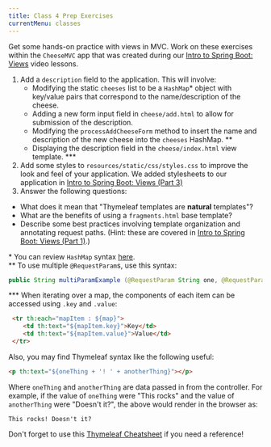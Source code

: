 ```yaml
---
title: Class 4 Prep Exercises
currentMenu: classes
---
```


Get some hands-on practice with views in MVC. Work on these exercises within the `CheeseMVC` app that was created during our [Intro to Spring Boot: Views](README.md) video lessons.

1. Add a `description` field to the application. This will involve:
    - Modifying the static `cheeses` list to be a `HashMap`\* object with key/value pairs that correspond to the name/description of the cheese.
    - Adding a new form input field in `cheese/add.html` to allow for submission of the description.
    - Modifying the `processAddCheeseForm` method to insert the name and description of the new cheese into the `cheeses` HashMap. \*\*
    - Displaying the description field in the `cheese/index.html` view template. \*\*\*
2. Add some styles to `resources/static/css/styles.css` to improve the look and feel of your application. We added stylesheets to our application in [Intro to Spring Boot: Views (Part 3)](../../videos/intro-to-spring-boot-views-3/)
3. Answer the following questions:
- What does it mean that "Thymeleaf templates are **natural** templates"?
- What are the benefits of using a `fragments.html` base template?
- Describe some best practices involving template organization and annotating request paths. (Hint: these are covered in [Intro to Spring Boot: Views (Part 1)](../../videos/intro-to-spring-boot-views-1/).)

\* You can review `HashMap` syntax [here](../../java4python/data-structures-and-collections/#keyvalue-data-hashmaps).  
\*\* To use multiple `@RequestParam`s, use this syntax:
```Java
public String multiParamExample (@RequestParam String one, @RequestParam String two)
```
\*\*\* When iterating over a map, the components of each item can be accessed using `.key` and `.value`:
```HTML
 <tr th:each="mapItem : ${map}">
    <td th:text="${mapItem.key}">Key</td>
    <td th:text="${mapItem.value}">Value</td>
 </tr>
```
Also, you may find Thymeleaf syntax like the following useful:
```HTML
<p th:text="${oneThing + '! ' + anotherThing}"></p>
```
Where `oneThing` and `anotherThing` are data passed in from the controller. For example, if the value of `oneThing` were "This rocks" and the value of `anotherThing` were "Doesn't it?", the above would render in the browser as:
```nohighlight
This rocks! Doesn't it?
```

Don't forget to use this [Thymeleaf Cheatsheet](https://github.com/LaunchCodeEducation/cheatsheets/tree/master/thymeleaf) if you need a reference!
